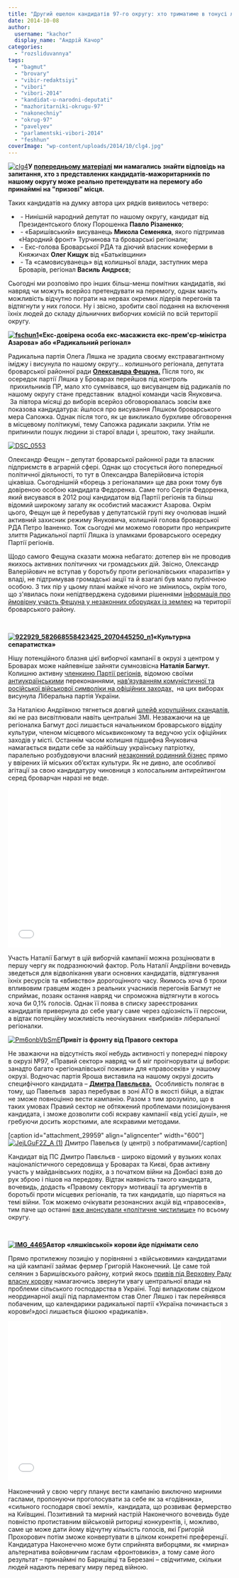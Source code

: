 ```yaml
---
title: "Другий ешелон кандидатів 97-го округу: хто триматиме в тонусі лідерів парламентських перегонів?"
date: 2014-10-08
author: 
  username: "kachor"
  display_name: "Андрій Качор"
categories: 
  - "rozsliduvannya"
tags: 
  - "bagmut"
  - "brovary"
  - "vibir-redaktsiyi"
  - "vibori"
  - "vibori-2014"
  - "kandidat-u-narodni-deputati"
  - "mazhoritarniki-okrugu-97"
  - "nakonechniy"
  - "okrug-97"
  - "pavelyev"
  - "parlamentski-vibori-2014"
  - "feshhun"
coverImage: "wp-content/uploads/2014/10/clg4.jpg"
---
```


[![clg4](https://mpz.brovary.org/wp-content/uploads/2014/10/clg4.jpg)](https://mpz.brovary.org/wp-content/uploads/2014/10/clg4.jpg)**У [попередньому матеріалі](https://mpz.brovary.org/shho-vibori-priydeshni-brovaram-gotuyut-oglyad-golovnih-uchasnikiv-peregoniv/) ми намагались знайти відповідь на запитання, хто з представлених кандидатів-мажоритарників по нашому округу може реально претендувати на перемогу або принаймні на "призові" місця.**

Таких кандидатів на думку автора цих рядків виявилось четверо:

-  - Нинішній народний депутат по нашому округу, кандидат від Президентського блоку Порошенка **Павло Різаненко**;
-  - «Баришівський» висуванець **Микола Семеняка**, якого підтримав «Народний фронт» Турчинова та броварські регіонали;
-  - Екс-голова Броварської РДА та діючий власник конеферми в Княжичах **Олег Кищук** від «Батьківщини»
-  - Та «самовисуванець» від колишньої влади, заступник мера Броварів, регіонал **Василь Андрєєв**;

Сьогодні ми розповімо про інших більш-менш помітних кандидатів, які навряд чи можуть всерйоз претендувати на перемогу, однак мають можливість відчутно пограти на нервах окремих лідерів перегонів та відтягнути у них голоси. Ну і звісно, зробити свої подання на включення їхніх людей до складу дільничних виборчих комісій по всій території округу.

**[![fschun1](https://mpz.brovary.org/wp-content/uploads/2014/10/fschun1.jpg)](https://mpz.brovary.org/wp-content/uploads/2014/10/fschun1.jpg)«Екс-довірена особа екс-масажиста екс-прем'єр-міністра Азарова» або «Радикальний регіонал»**

Радикальна партія Олега Ляшка не зрадила своєму екстравагантному іміджу і висунула по нашому округу… колишнього регіонала, депутата броварської районної ради [**Олександра Фещуна.**](https://mpz.brovary.org/v-okruzi-97-vid-partiyi-lyashka-balotuyetsya-dovirena-osoba-masazhista-azarova/) Після того, як осередок партії Ляшка у Броварах перейшов під контроль  прихильників ПР, мало хто сумнівався, що висуванцем від радикалів по нашому округу стане представник  владної команди часів Януковича.  За півтора місяці до виборів всерйоз обговорювалась зовсім вже показова кандидатура: йшлося про висування Ляшком броварського мера Сапожка. Однак після того, як це викликало бурхливе обговорення в місцевому політикумі, тему Сапожка радикали закрили. Утім не припинили пошук людини зі старої влади і, зрештою, таку знайшли.

[![DSC_0553](https://mpz.brovary.org/wp-content/uploads/2014/10/DSC_0553.jpg)](https://mpz.brovary.org/wp-content/uploads/2014/10/DSC_0553.jpg)

Олександр Фещун – депутат броварської районної ради та власник підприємств в аграрній сфері. Однак що стосується його попередньої політичної діяльності, то тут в Олександра Валерійовича історія цікавіша. Сьогоднішній «борець з регіоналами» ще два роки тому був довіреною особою кандидата Федоренка. Саме того Сергія Федоренка, який висувався в 2012 році кандидатом від Партії регіонів та більш відомий широкому загалу як особистий масажист Азарова. Окрім цього, Фещун ще й перебував у депутатській групі яку очолював інший активний захисник режиму Януковича, колишній голова броварської РДА Петро Іваненко. Тож сьогодні ми можемо говорити про неприкрите злиття Радикальної партії Ляшка із уламками броварського осередку Партії регіонів.

Щодо самого Фещуна сказати можна небагато: дотепер він не проводив якихось активних політичних чи громадських дій. Звісно, Олександр Валерійович не вступав у боротьбу проти регіоналівських «паразитів» у владі, не підтримував громадські акції та й взагалі був мало публічною особою. З тих пір у цьому плані майже нічого не змінилось, окрім того, що з'явилась поки непідтверджена судовими рішеннями [інформація про ймовірну участь Фещуна у незаконних оборудках із землею](http://ukurier.gov.ua/uk/articles/teper-zakoni-zaminyayut-manipulyaciyami/) на території броварського району.

 

**[![922929_582668558423425_2070445250_n1](https://mpz.brovary.org/wp-content/uploads/2014/10/922929_582668558423425_2070445250_n1.jpg)](https://mpz.brovary.org/wp-content/uploads/2014/10/922929_582668558423425_2070445250_n1.jpg)«Культурна сепаратистка»**

Нішу потенційного блазня цієї виборчої кампанії в окрузі з центром у Броварах може найпевніше зайняти сумнозвісна **Наталія Багмут.** Колишню активну [членкиню Партії регіонів](http://brovary.wordpress.com/2011/08/27/%D1%80%D0%B5%D0%B7%D1%83%D0%BB%D1%8C%D1%82%D0%B0%D1%82%D0%B8-%D0%B2%D0%B8%D0%B1%D0%BE%D1%80%D1%96%D0%B2-%D0%B2-%D0%BC%D1%96%D1%81%D1%8C%D0%BA%D1%80%D0%B0%D0%B4%D1%83-%D0%B7%D0%B0-%D0%BF%D0%B0%D1%80/), відомою своїми [антиукраїнськими](https://www.youtube.com/watch?v=LDwniiaeWBc) переконаннями, [нав’язуванням комуністичної та російської військової символіки на офіційних заходах,](https://mpz.brovary.org/navishho-den-peremogi-peretvorili-na-parad-partiyi-simonenka-bagato-foto/)  на цих виборах висунула Ліберальна партія України.

За Наталією Андрївною тягнеться довгий [шлейф корупційних скандалів](https://mpz.brovary.org/brovarska-sim-ya-istoriya-odniyeyi-kulturnoyi-shemi-chastina-2/), які не раз висвітлювали навіть центральні ЗМІ. Незважаючи на це регіоналка Багмут досі лишається начальником броварського відділу культури, членом місцевого міськвиконкому та ведучою усіх офіційних заходів у місті. Останнім часом колишня підшефна Януковича намагається видати себе за найбільшу українську патріотку, паралельно розбудовуючи власний [незаконний родинний бізнес](https://mpz.brovary.org/brovarchani-dali-vladi-10-dniv-na-viselennya-kafe-bagmutiv-z-prometeyu/) прямо у ввірених їй міських об’єктах культури. Як не дивно, але особливої агітації за свою кандидатуру чиновниця з колосальним антирейтингом серед броварчан наразі не веде.

<iframe src="//www.youtube.com/embed/00_uWy0492o" width="480" height="360" frameborder="0" allowfullscreen="allowfullscreen"></iframe>

Участь Наталії Багмут в цій виборчій кампанії можна розцінювати в першу чергу як подразнюючий фактор. Роль Наталії Андріївни вочевидь зведеться для відволікання уваги основних кандидатів, відтягування їхніх ресурсів та «вбивство» дорогоцінного часу. Якимось хоча б трохи впливовим гравцем жоден з реальних учасників перегонів Багмут не сприймає, позаяк остання навряд чи спроможна відтягнути в когось хоча би 0,1% голосів. Однак її поява в списку зареєстрованих кандидатів привернула до себе увагу саме через одіозність її персони, а відтак потенційну можливість неочікуваних «вибриків» ліберальної регіоналки.

[![Pm6onbVbSmE](https://mpz.brovary.org/wp-content/uploads/2014/10/Pm6onbVbSmE.jpg)](https://mpz.brovary.org/wp-content/uploads/2014/10/Pm6onbVbSmE.jpg)**Привіт із фронту від Правого сектора**

Не зважаючи на відсутність якої небудь активності у попередні півроку в окрузі №97, «Правий сектор» навряд чи б міг проігнорувати ці вибори: занадто багато «регіоналівської поживи» для «правосеків» у нашому окрузі. Водночас партія Яроша виставила на нашому окрузі досить специфічного кандидата – [**Дмитра Павєльєва.**](https://mpz.brovary.org/praviy-sektor-zareyestruvav-svogo-kandidata-u-viborchomu-okruzi-97/)  Особливість полягає в тому, що Павельєв  зараз перебуває в зоні АТО в якості бійця, а відтак не зможе повноцінно вести кампанію. Разом з тим зрозуміло, що в таких умовах Правий сектор не обтяжений проблемами позиціонування кандидата, і зможе дозволити собі яскраву кампанії «від усієї душі», не гребуючи досить жорсткими, але яскравими методами.

\[caption id="attachment\_29959" align="aligncenter" width="600"\][![JejLGuF2Z_A (1)](https://mpz.brovary.org/wp-content/uploads/2014/10/JejLGuF2Z_A-1.jpg)](https://mpz.brovary.org/wp-content/uploads/2014/10/JejLGuF2Z_A-1.jpg) Дмитро Павельєв (у центрі) з побратимами\[/caption\]

Кандидат від ПС Дмитро Павєльєв - широко відомий у вузьких колах націоналістичного середовища у Броварах та Києві, брав активну участь у майданівських подіях, а з початком війни на Донбасі взяв до рук зброю і пішов на передову. Відтак наявність такого кандидата, вочевидь, додасть «Правому сектору» мотивації та аргументів в боротьбі проти місцевих регіоналів, та тих кандидатів, що піаряться на темі війни. Тож можемо очікувати резонансних акцій від «правосеків», тим паче що останні [вже анонсували «політичне чистилище»](https://mpz.brovary.org/praviy-sektor-prinis-do-brovarskoyi-miskradi-smittyeviy-bak/) по всьому округу.

 

**[![IMG_4465](https://mpz.brovary.org/wp-content/uploads/2014/10/IMG_4465.jpg)](https://mpz.brovary.org/wp-content/uploads/2014/10/IMG_4465.jpg)Автор «ляшківської» корови йде піднімати село**

Прямо протилежну позицію у порівнянні з «військовими» кандидатами на цій кампанії займає фермер Григорій Наконечний. Це саме той селянин з Баришівскього району, котрий якось [привів під Верховну Раду власну корову](http://www.ridneselo.com/node/7714) намагаючись звернути увагу центральної влади на проблеми сільського господарства в Україні. Тоді випадковим свідком неординарної акції під парламентом став Олег Ляшко і так перейнявся побаченим, що календарики радикальної партії «Україна починається з корови!»досі лишається фішокю «радикалів».

<iframe src="//www.youtube.com/embed/2QGuyJB_59o" width="480" height="360" frameborder="0" allowfullscreen="allowfullscreen"></iframe>

Наконечний у свою чергу планує вести кампанію виключно мирними гаслами, пропонуючи проголосувати за себе як за «годівника», «сильного господаря своєї землі»,  кандидата, що розвиває фермерство на Київщині. Позитивний та мирний настрій Наконечного вочевидь буде повністю протиставним військовій риториці конкурентів, і, можливо, саме це може дати йому відчутну кількість голосів, які Григорій Прохорович потім зможе конвертувати в цілком конкретні преференції. Кандидатура Наконеччно може бути сприйнята виборцями, як «мирна» альтернатива войовничим гаслам «фронтовиків», а тому саме його результат – принаймні по Баришівці та Березані – свідчитиме, скільки людей надають перевагу миру перед війною.
